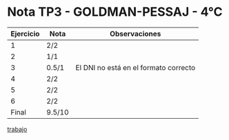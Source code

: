 # Nota TP3 - GOLDMAN-PESSAJ - 4°C

| Ejercicio | Nota   | Observaciones                         |
| --------- | ------ | ------------------------------------- |
| 1         | 2/2    |                                       |
| 2         | 1/1    |                                       |
| 3         | 0.5/1  | El DNI no está en el formato correcto |
| 4         | 2/2    |                                       |
| 5         | 2/2    |                                       |
| 6         | 2/2    |                                       |
| Final     | 9.5/10 |                                       |

[trabajo](https://drive.google.com/file/d/1G_JQ23e1RR6NFP9RJxu6UXzAaUP2vGnM/view)

